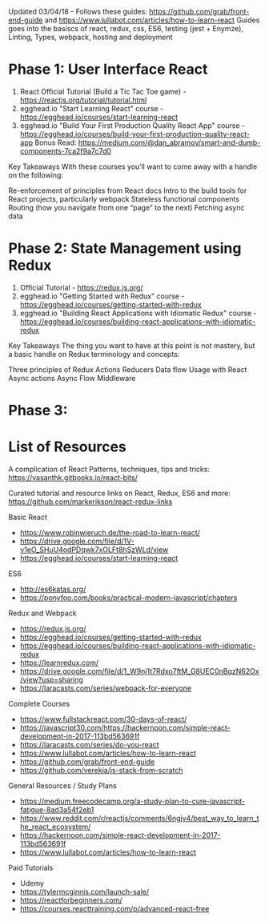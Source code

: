 Updated 03/04/18 - Follows these guides: https://github.com/grab/front-end-guide and https://www.lullabot.com/articles/how-to-learn-react
Guides goes into the basiscs of react, redux, css, ES6, testing (jest + Enymze), Linting, Types, webpack, hosting and deployment

# Phase 1: User Interface React
1. React Official Tutorial (Build a Tic Tac Toe game) - https://reactjs.org/tutorial/tutorial.html
2. egghead.io "Start Learning React" course - https://egghead.io/courses/start-learning-react
3. egghead.io "Build Your First Production Quality React App" course - https://egghead.io/courses/build-your-first-production-quality-react-app
Bonus Read: https://medium.com/@dan_abramov/smart-and-dumb-components-7ca2f9a7c7d0

Key Takeaways With these courses you’ll want to come away with a handle on the following:

Re-enforcement of principles from React docs
Intro to the build tools for React projects, particularly webpack
Stateless functional components
Routing (how you navigate from one “page” to the next)
Fetching async data

# Phase 2: State Management using Redux
1. Official Tutorial - https://redux.js.org/
2. egghead.io "Getting Started with Redux" course - https://egghead.io/courses/getting-started-with-redux
3. egghead.io "Building React Applications with Idiomatic Redux" course - https://egghead.io/courses/building-react-applications-with-idiomatic-redux

Key Takeaways The thing you want to have at this point is not mastery, but a basic handle on Redux terminology and concepts:

Three principles of Redux
Actions
Reducers
Data flow
Usage with React
Async actions
Async Flow
Middleware

# Phase 3: 

# List of Resources 

A complication of React Patterns, techniques, tips and tricks: https://vasanthk.gitbooks.io/react-bits/

Curated tutorial and resource links on React, Redux, ES6 and more: https://github.com/markerikson/react-redux-links

Basic React
* https://www.robinwieruch.de/the-road-to-learn-react/
* https://drive.google.com/file/d/1V-v1eO_SHuU4odPDqwk7xOLFt8hSzWLd/view
* https://egghead.io/courses/start-learning-react

ES6
* http://es6katas.org/
* https://ponyfoo.com/books/practical-modern-javascript/chapters

Redux and Webpack
* https://redux.js.org/
* https://egghead.io/courses/getting-started-with-redux
* https://egghead.io/courses/building-react-applications-with-idiomatic-redux
* https://learnredux.com/
* https://drive.google.com/file/d/1_W9nj1t7Rdxo7ftM_G8UEC0nBqzN62Ox/view?usp=sharing
* https://laracasts.com/series/webpack-for-everyone

Complete Courses 
* https://www.fullstackreact.com/30-days-of-react/
* https://javascript30.com/https://hackernoon.com/simple-react-development-in-2017-113bd563691f
* https://laracasts.com/series/do-you-react
* https://www.lullabot.com/articles/how-to-learn-react
* https://github.com/grab/front-end-guide
* https://github.com/verekia/js-stack-from-scratch

General Resources / Study Plans
* https://medium.freecodecamp.org/a-study-plan-to-cure-javascript-fatigue-8ad3a54f2eb1
* https://www.reddit.com/r/reactjs/comments/6ngjv4/best_way_to_learn_the_react_ecosystem/
* https://hackernoon.com/simple-react-development-in-2017-113bd563691f
* https://www.lullabot.com/articles/how-to-learn-react

Paid Tutorials
* Udemy
* https://tylermcginnis.com/launch-sale/
* https://reactforbeginners.com/
* https://courses.reacttraining.com/p/advanced-react-free
